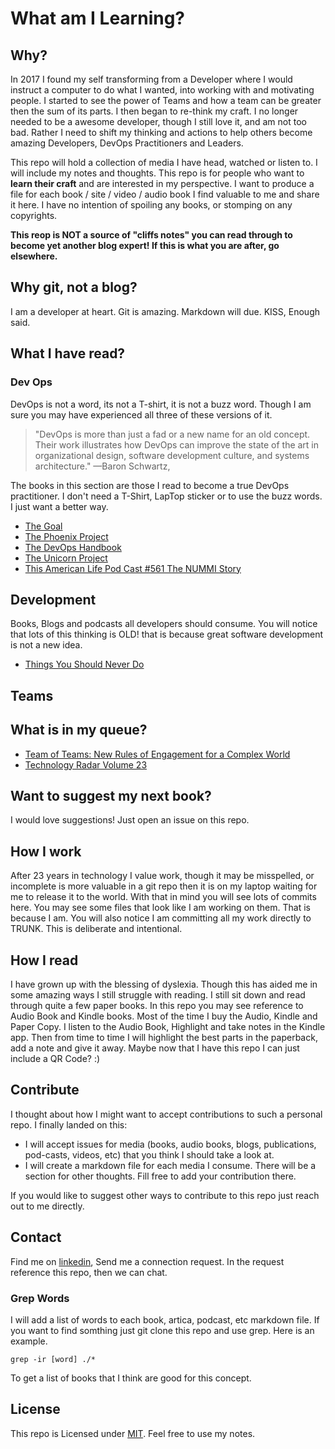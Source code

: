 # What am I Learning?

## Why?

In 2017 I found my self transforming from a Developer where I would instruct a computer to do what 
I wanted, into working with and motivating people. I started to see the power of Teams and how a team
can be greater then the sum of its parts. I then began to re-think my craft.  I no longer needed to
be a awesome developer, though I still love it, and am not too bad. Rather I need to shift my thinking
and actions to help others become amazing Developers, DevOps Practitioners and Leaders.

This repo will hold a collection of media I have head, watched or listen to. 
I will include my notes and thoughts.  This repo is for people who want to **learn their craft** and 
are interested in my perspective. I want to produce a file for each book / site / video / audio book
I find valuable to me and share it here. I have no intention of spoiling any books, or stomping on any copyrights.

**This reop is **NOT** a source of "cliffs notes" you can read through to become yet 
another __blog expert!__  If this is what you are after, go elsewhere.**


## Why git, not a blog?

I am a developer at heart.  Git is amazing.  Markdown will due.  KISS,  Enough said.

## What I have read?

### Dev Ops

DevOps is not a word, its not a T-shirt, it is not a buzz word. Though I am sure you may have
experienced all three of these versions of it.  

>"DevOps is more than just a fad or a new name for an old concept. Their work illustrates how DevOps
>can improve the state of the art in organizational design, software development culture, and systems architecture."
>—Baron Schwartz,

The books in this section are those I read to become a true DevOps practitioner.  I don't need a T-Shirt, LapTop sticker
or to use the buzz words. I just want a better way.

- [The Goal](books/the_goal.md)
- [The Phoenix Project](books/the_phonenix_project.md)
- [The DevOps Handbook](books/the_devops_handbook.md)
- [The Unicorn Project](books/the_unicorn_project.md)
- [This American Life Pod Cast #561 The NUMMI Story](listen/nummi.md)


## Development

Books, Blogs and podcasts all developers should consume.  You will notice that lots of this thinking is OLD!
that is because great software development is not a new idea.

- [Things You Should Never Do](blogs/things_you_should_never_do.md)


## Teams




## What is in my queue?


- [Team of Teams: New Rules of Engagement for a Complex World](https://www.amazon.com/Team-Teams-Rules-Engagement-Complex-ebook/dp/B00KWG9OF4/ref=tmm_kin_swatch_0?_encoding=UTF8&qid=1613863743&sr=1-1)
- [Technology Radar Volume 23](https://www.thoughtworks.com/radar)

## Want to suggest my next book?

I would love suggestions!  Just open an issue on this repo.

## How I work

After 23 years in technology I value work, though it may be misspelled,
or incomplete is more valuable in a git repo then it is on my laptop waiting for me
to release it to the world.  With that in mind you will see lots of commits here.
You may see some files that look like I am working on them.  That is because I am.
You will also notice I am committing all my work directly to TRUNK.
This is deliberate and intentional. 

## How I read

I have grown up with the blessing of dyslexia.  Though this has aided me in some amazing ways I still struggle with reading.
I still sit down and read through quite a few paper books.  In this repo you may see reference to Audio Book and Kindle books.
Most of the time I buy the Audio, Kindle and Paper Copy.  I listen to the Audio Book, Highlight and take notes in the Kindle app.
Then from time to time I will highlight the best parts in the paperback, add a note and give it away.
Maybe now that I have this repo I can just include a QR Code?  :) 

## Contribute

I thought about how I might want to accept contributions to such a personal repo.  I finally landed on this:

- I will accept issues for media (books, audio books, blogs, publications, pod-casts, videos, etc) that you think I should take a look at. 
- I will create a markdown file for each media I consume.  There will be a section for other thoughts.  Fill free to add your contribution there.

If you would like to suggest other ways to contribute to this repo just reach out to me directly.
 
## Contact

Find me on [linkedin](https://www.linkedin.com/in/charles-bitter/), Send me a connection request.  In the request reference this repo, then we can chat.

### Grep Words

I will add a list of words to each book, artica, podcast, etc markdown file.  If you want to find somthing just git clone this repo and use grep.  Here is an example.

```shell
grep -ir [word] ./*
```

To get a list of books that I think are good for this concept.

## License

This repo is Licensed under [MIT](LICENSE).  Feel free to use my notes.

